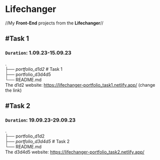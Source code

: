 # Lifechanger
//My <b>Front-End</b> projects from the <b>Lifechanger</b>//

## **#Task 1**
### `Duration`: 1.09.23-15.09.23
.<br>
├── _portfolio_d1d2_         # Task 1<br>
├── portfolio_d3d4d5<br>
└── README.md<br>
The d1d2 website: https://lifechanger-portfolio_task1.netlify.app/
(change the link)
## **#Task 2**
### `Duration`: 19.09.23-29.09.23
.<br>
├── portfolio_d1d2          
├── _portfolio_d3d4d5_ # Task 2<br>
└── README.md<br>
The d3d4d5 website: https://lifechanger-portfolio_task2.netlify.app/
